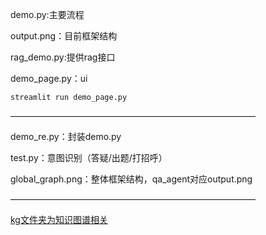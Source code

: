 demo.py:主要流程

output.png：目前框架结构

rag_demo.py:提供rag接口

demo_page.py：ui 

```streamlit run demo_page.py```

————————————————————————————

demo_re.py：封装demo.py

test.py：意图识别（答疑/出题/打招呼）

global_graph.png：整体框架结构，qa_agent对应output.png

————————————————————————————

[kg文件夹为知识图谱相关](kg\readme.md)
